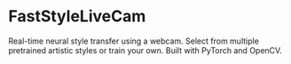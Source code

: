 # FastStyleLiveCam
Real-time neural style transfer using a webcam. Select from multiple pretrained artistic styles or train your own. Built with PyTorch and OpenCV.
